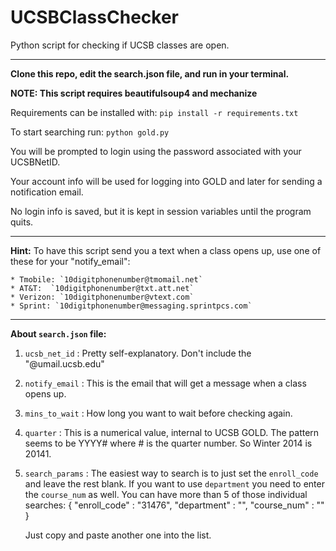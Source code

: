 UCSBClassChecker
================

Python script for checking if UCSB classes are open.

---

**Clone this repo, edit the search.json file, and run in your terminal.**

**NOTE:  This script requires beautifulsoup4 and mechanize**

Requirements can be installed with:  `pip install -r requirements.txt`

To start searching run: `python gold.py`
  
  
  
You will be prompted to login using the password associated with your UCSBNetID.

Your account info will be used for logging into GOLD and later for sending a notification email.

No login info is saved, but it is kept in session variables until the program quits.


---
  
**Hint:**
To have this script send you a text when a class opens up, use one of these for your "notify_email":

    * Tmobile: `10digitphonenumber@tmomail.net`
    * AT&T:  `10digitphonenumber@txt.att.net`
    * Verizon: `10digitphonenumber@vtext.com`
    * Sprint: `10digitphonenumber@messaging.sprintpcs.com`

---    
  
**About `search.json` file:**

1. `ucsb_net_id` : Pretty self-explanatory. Don't include the "@umail.ucsb.edu"
2. `notify_email` : This is the email that will get a message when a class opens up.
3. `mins_to_wait` : How long you want to wait before checking again.
4. `quarter` : This is a numerical value, internal to UCSB GOLD. The pattern seems to be YYYY# where # is the quarter number. So Winter 2014 is 20141.
5. `search_params` : The easiest way to search is to just set the `enroll_code` and leave the rest blank. If you want to use `department` you need to enter the `course_num` as well. You can have more than 5 of those individual searches:
    {
        "enroll_code" : "31476",
        "department" : "",
        "course_num" : ""
    }

    Just copy and paste another one into the list.
